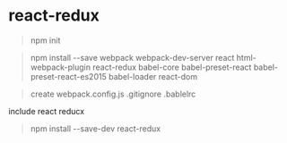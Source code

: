 # react-redux

> npm init

> npm install --save webpack webpack-dev-server react html-webpack-plugin react-redux babel-core babel-preset-react babel-preset-react-es2015 babel-loader react-dom

> create webpack.config.js .gitignore .bablelrc 

include react reducx
> npm install --save-dev react-redux
